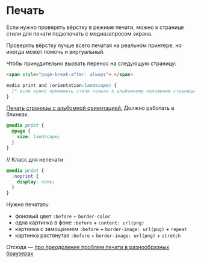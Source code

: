 # Печать

Если нужно проверять вёрстку в режиме печати, можно к странице стили для печати подключать с медиазапросом экрана.

Проверять вёрстку лучше всего печатая на реальном принтере, но иногда может помочь и виртуальный.

Чтобы принудительно вызвать перенос на следующую страницу:

```html
<span style="page-break-after: always"> </span>
```

```css
media print and (orientation:landscape) {
  /* если нужно применить стили только к альбомному положению страницы */
}
```

[Печать страницы с альбомной ориентацией.](http://stackoverflow.com/a/4144170) Должно работать в блинках.

```css
@media print {
  @page {
    size: landscape;
  }
}
```


// Класс для непечати

```css
@media print {
  .noprint {
    display: none;
  }
}
```


Нужно печатать:
- фоновый цвет `:before` + `border-color`
- одна картинка в фоне `:before` + `content: url(png)`
- картинка с замощением `:before` + `border-image: url(png)` + `repeat`
- картинка растянутая `:before` + `border-image: url(png)` + `stretch`

Отсюда — [про преодоление проблем печати в разнообразных браузерах](http://tech.yandex.ru/events/yagosti/wsd-msk-dec-2013/talks/1521/)
